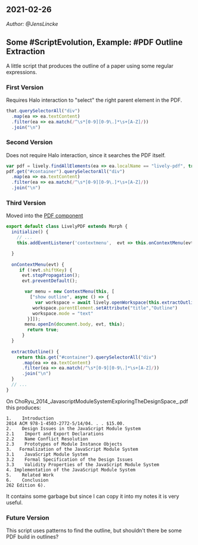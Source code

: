 ## 2021-02-26
*Author: @JensLincke*



## Some #ScriptEvolution, Example: #PDF Outline Extraction

A little script that produces the outline of a paper using some regular expressions.

### First Version

Requires Halo interaction to "select" the right parent element in the PDF.

```javascript
that.querySelectorAll("div")
  .map(ea => ea.textContent)
  .filter(ea => ea.match(/^\s*[0-9][0-9\.]*\s+[A-Z]/))
  .join("\n")
```

### Second Version

Does not require Halo interaction, since it searches the PDF itself.

```javascript
var pdf = lively.findAllElements(ea => ea.localName == "lively-pdf", true)[0]
pdf.get("#container").querySelectorAll("div")
  .map(ea => ea.textContent)
  .filter(ea => ea.match(/^\s*[0-9][0-9\.]*\s+[A-Z]/))
  .join("\n")
```

### Third Version

Moved into the [PDF component](edit://src/components/widgets/lively-pdf.js)

```javascript
export default class LivelyPDF extends Morph {
  initialize() {
    // ...
    this.addEventListener('contextmenu',  evt => this.onContextMenu(evt), false);

  }
  
  onContextMenu(evt) {
     if (!evt.shiftKey) {
      evt.stopPropagation();
      evt.preventDefault();

       var menu = new ContextMenu(this, [
         ["show outline", async () => {
           var workspace = await lively.openWorkspace(this.extractOutline())
          workspace.parentElement.setAttribute("title","Outline")
          workspace.mode = "text"
        }]]);
       menu.openIn(document.body, evt, this);
        return true;
      }
  }
  
  extractOutline() {    
    return this.get("#container").querySelectorAll("div")
      .map(ea => ea.textContent)
      .filter(ea => ea.match(/^\s*[0-9][0-9\.]*\s+[A-Z]/))
      .join("\n")
  }
  // ... 
}
```

On ChoRyu_2014_JavascriptModuleSystemExploringTheDesignSpace_.pdf this produces:

```
1.    Introduction
2014 ACM 978-1-4503-2772-5/14/04. . . $15.00.
2.    Design Issues in the JavaScript Module System
2.1    Import and Export Declarations
2.2    Name Conflict Resolution
2.3    Prototypes of Module Instance Objects
3.   Formalization of the JavaScript Module System
3.1    JavaScript Module System
3.2    Formal Specification of the Design Issues
3.3    Validity Properties of the JavaScript Module System
4. Implementation of the JavaScript Module System
5.    Related Work
6.    Conclusion
262 Edition 6).
```

It contains some garbage but since I can copy it into my notes it is very useful. 



### Future Version

This script uses patterns to find the outline, but shouldn't there be some PDF build in outlines?

